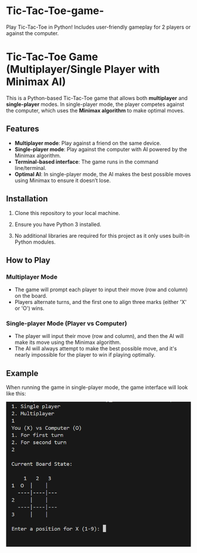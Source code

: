 # Tic-Tac-Toe-game-
Play Tic-Tac-Toe in Python! Includes user-friendly gameplay for 2 players or against the computer.
# Tic-Tac-Toe Game (Multiplayer/Single Player with Minimax AI)

This is a Python-based Tic-Tac-Toe game that allows both **multiplayer** and **single-player** modes. In single-player mode, the player competes against the computer, which uses the **Minimax algorithm** to make optimal moves.

## Features

- **Multiplayer mode**: Play against a friend on the same device.
- **Single-player mode**: Play against the computer with AI powered by the Minimax algorithm.
- **Terminal-based interface**: The game runs in the command line/terminal.
- **Optimal AI**: In single-player mode, the AI makes the best possible moves using Minimax to ensure it doesn’t lose.

## Installation

1. Clone this repository to your local machine.

2. Ensure you have Python 3 installed. 

3. No additional libraries are required for this project as it only uses built-in Python modules.

## How to Play

### Multiplayer Mode

- The game will prompt each player to input their move (row and column) on the board.
- Players alternate turns, and the first one to align three marks (either 'X' or 'O') wins.

### Single-player Mode (Player vs Computer)

- The player will input their move (row and column), and then the AI will make its move using the Minimax algorithm.
- The AI will always attempt to make the best possible move, and it's nearly impossible for the player to win if playing optimally.

## Example

When running the game in single-player mode, the game interface will look like this:



![Tic-Tac-Toe Screenshot](Screenshot%202024-12-21%20191111.png)

